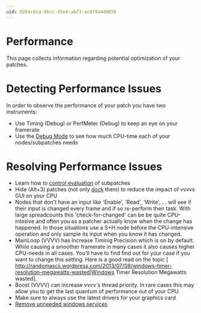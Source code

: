 ```yaml
---
uid: 026ac8ca-9bcc-45e4-abf3-ac079a44065b
---
```


# Performance
This page collects information regarding potential optimization of your patches.   

# Detecting Performance Issues
In order to observe the performance of your patch you have two instruments:  
* Use <span class="node">Timing (Debug)</span> or <span class="node">PerfMeter (Debug)</span> to keep an eye on your framerate  
* Use the [Debug Mode](xref:36621302-10e7-47fe-a8d0-b609c758974d) to see how much CPU-time each of your nodes/subpatches needs  

# Resolving Performance Issues
* Learn how to [control evaluation](xref:b66f153a-f7c3-4867-a8c9-bce69861d759#controlling-evaluation) of subpatches  
* Hide (Alt+3) patches (not only [dock](xref:9a57949a-03e4-43ae-a929-bffe3ca409c9) them) to reduce the impact of vvvvs GUI on your CPU  
* Nodes that don't have an input like 'Enable', 'Read', 'Write', ... will see if their input is changed every frame and if so re-perform their task. With large spreadcounts this 'check-for-changed' can be be quite CPU-intesive and often you as a patcher actually know when the change has happened. In those situations use a S+H node before the CPU-intensive operation and only sample its input when you know it has changed.  
* <span class="node">MainLoop (VVVV)</span> has <span class="pin">Increase Timinig Precision</span> which is on by default. While causing a smoother framerate in many cases it also causes higher CPU-needs in all cases. You'll have to find find out for your case if you want to change this setting. Here is a good read on the topic [ http://randomascii.wordpress.com/2013/07/08/windows-timer-resolution-megawatts-wasted|Windows Timer Resolution Megawatts wasted].  
* <span class="node">Boost (VVVV)</span> can increase vvvv´s thread priority. In rare cases this may allow you to get the last quantum of performance out of your CPU.   
* Make sure to always use the latest drivers for your graphics card  
* <a href="http://www.overclockersclub.com/guides/windows_xp_services.php" class="extURL" target="_blank">Remove unneeded windows services</a>  
